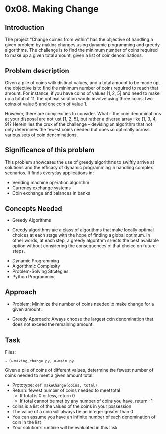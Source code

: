 # 0x08. Making Change

## Introduction
The project "Change comes from within" has the objective of handling a given problem by making changes using dynamic programming and greedy algorithms. The challenge is to find the minimum number of coins required to make up a given total amount, given a list of coin denominations.

## Problem description
Given a pile of coins with distinct values, and a total amount to be made up, the objective is to find the minimum number of coins required to reach that amount. For instance, if you have coins of values [1, 2, 5] and need to make up a total of 11, the optimal solution would involve using three coins: two coins of value 5 and one coin of value 1.

However, there are complexities to consider. What if the coin denominations at your disposal are not just [1, 2, 5], but rather a diverse array like [1, 3, 4, 9]? Herein lies the crux of the challenge – devising an algorithm that not only determines the fewest coins needed but does so optimally across various sets of coin denominations.

## Significance of this problem
This problem showcases the use of greedy algorithms to swiftly arrive at solutions and the efficacy of dynamic programming in handling complex scenarios. It finds everyday applications in:
- Vending machine operation algorithm
- Currency exchange systems
- Coin exchange and balances in banks

## Concepts Needed
* Greedy Algorithms
- Greedy algorithms are a class of algorithms that make locally optimal choices at each stage with the hope of finding a global optimum. In other words, at each step, a greedy algorithm selects the best available option without considering the consequences of that choice on future steps.

* Dynamic Programming
* Algorithmic Complexity
* Problem-Solving Strategies
* Python Programming

## Approach
- Problem:
Minimize the number of coins needed to make change for a given amount.

- Greedy Approach:
Always choose the largest coin denomination that does not exceed the remaining amount.

## Task
Files:

    - 0-making_change.py, 0-main.py

Given a pile of coins of different values, determine the fewest number of coins needed to meet a given amount total.
- Prototype: `def makeChange(coins, total)`
- Return: fewest number of coins needed to meet total
    * If total is 0 or less, return 0
    * If total cannot be met by any number of coins you have, return -1
- coins is a list of the values of the coins in your possession
- The value of a coin will always be an integer greater than 0
- You can assume you have an infinite number of each denomination of coin in the list
- Your solution’s runtime will be evaluated in this task

